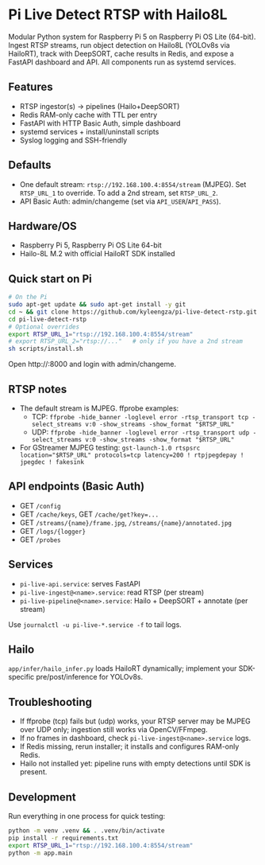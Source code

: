 # Pi Live Detect RTSP with Hailo8L

Modular Python system for Raspberry Pi 5 on Raspberry Pi OS Lite (64-bit). Ingest RTSP streams, run object detection on Hailo8L (YOLOv8s via HailoRT), track with DeepSORT, cache results in Redis, and expose a FastAPI dashboard and API. All components run as systemd services.

## Features
- RTSP ingestor(s) -> pipelines (Hailo+DeepSORT)
- Redis RAM-only cache with TTL per entry
- FastAPI with HTTP Basic Auth, simple dashboard
- systemd services + install/uninstall scripts
- Syslog logging and SSH-friendly

## Defaults
- One default stream: `rtsp://192.168.100.4:8554/stream` (MJPEG). Set `RTSP_URL_1` to override. To add a 2nd stream, set `RTSP_URL_2`.
- API Basic Auth: admin/changeme (set via `API_USER`/`API_PASS`).

## Hardware/OS
- Raspberry Pi 5, Raspberry Pi OS Lite 64-bit
- Hailo-8L M.2 with official HailoRT SDK installed

## Quick start on Pi
```sh
# On the Pi
sudo apt-get update && sudo apt-get install -y git
cd ~ && git clone https://github.com/kyleengza/pi-live-detect-rstp.git
cd pi-live-detect-rstp
# Optional overrides
export RTSP_URL_1="rtsp://192.168.100.4:8554/stream"
# export RTSP_URL_2="rtsp://..."   # only if you have a 2nd stream
sh scripts/install.sh
```

Open http://<pi-ip>:8000 and login with admin/changeme.

## RTSP notes
- The default stream is MJPEG. ffprobe examples:
  - TCP: `ffprobe -hide_banner -loglevel error -rtsp_transport tcp -select_streams v:0 -show_streams -show_format "$RTSP_URL"`
  - UDP: `ffprobe -hide_banner -loglevel error -rtsp_transport udp -select_streams v:0 -show_streams -show_format "$RTSP_URL"`
- For GStreamer MJPEG testing: `gst-launch-1.0 rtspsrc location="$RTSP_URL" protocols=tcp latency=200 ! rtpjpegdepay ! jpegdec ! fakesink`

## API endpoints (Basic Auth)
- GET `/config`
- GET `/cache/keys`, GET `/cache/get?key=...`
- GET `/streams/{name}/frame.jpg`, `/streams/{name}/annotated.jpg`
- GET `/logs/{logger}`
- GET `/probes`

## Services
- `pi-live-api.service`: serves FastAPI
- `pi-live-ingest@<name>.service`: read RTSP (per stream)
- `pi-live-pipeline@<name>.service`: Hailo + DeepSORT + annotate (per stream)

Use `journalctl -u pi-live-*.service -f` to tail logs.

## Hailo
`app/infer/hailo_infer.py` loads HailoRT dynamically; implement your SDK-specific pre/post/inference for YOLOv8s.

## Troubleshooting
- If ffprobe (tcp) fails but (udp) works, your RTSP server may be MJPEG over UDP only; ingestion still works via OpenCV/FFmpeg.
- If no frames in dashboard, check `pi-live-ingest@<name>.service` logs.
- If Redis missing, rerun installer; it installs and configures RAM-only Redis.
- Hailo not installed yet: pipeline runs with empty detections until SDK is present.

## Development
Run everything in one process for quick testing:
```sh
python -m venv .venv && . .venv/bin/activate
pip install -r requirements.txt
export RTSP_URL_1="rtsp://192.168.100.4:8554/stream"
python -m app.main
```

